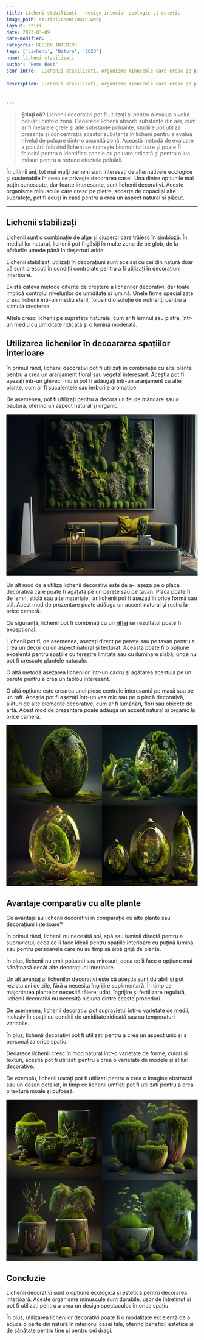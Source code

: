 ```yaml
---
title: Licheni stabilizați - design interior ecologic și estetic
image_path: stiri/licheni/main.webp
layout: stiri
date: 2023-03-09
date-modified: 
categorie: DESIGN INTERIOR
tags: ['Licheni', 'Natura', '2023']
nume: licheni stabilizati
author: "Home Best"
scor-intro:  Lichenii stabilizați, organisme minuscule care cresc pe pietre, scoarțe de copaci și alte suprafețe, pot fi aduși în casă pentru a crea un aspect natural și plăcut.

description: Lichenii stabilizați, organisme minuscule care cresc pe pietre, scoarțe de copaci și alte suprafețe, pot fi aduși în casă pentru a crea un aspect natural și plăcut.


---
```


>**Știați că?** Lichenii decorativi pot fi utilizați și pentru a evalua nivelul poluării dintr-o zonă. Deoarece lichenii absorb substanțe din aer, cum ar fi metalele grele și alte substanțe poluante, studiile pot utiliza prezența și concentrația acestor substanțe în licheni pentru a evalua nivelul de poluare dintr-o anumită zonă. Această metodă de evaluare a poluării folosind licheni se numește biomonitorizare și poate fi folosită pentru a identifica zonele cu poluare ridicată și pentru a lua măsuri pentru a reduce efectele poluării.

În ultimii ani, tot mai mulți oameni sunt interesați de alternativele ecologice și sustenabile în ceea ce privește decorarea casei. Una dintre opțiunile mai puțin cunoscute, dar foarte interesante, sunt lichenii decorativi. Aceste organisme minuscule care cresc pe pietre, scoarțe de copaci și alte suprafețe, pot fi aduși în casă pentru a crea un aspect natural și plăcut.

---
## Lichenii stabilizați

Lichenii sunt o combinație de alge și ciuperci care trăiesc în simbioză. În mediul lor natural, lichenii pot fi găsiți în multe zone de pe glob, de la pădurile umede până la deșerturi aride. 

Lichenii stabilizați utilizați în decorațiuni sunt aceiași cu cei din natură doar că sunt crescuți în condiții controlate pentru a fi utilizați în decorațiuni interioare.

Există câteva metode diferite de creștere a lichenilor decorativi, dar toate implică controlul nivelurilor de umiditate și lumină. Unele firme specializate cresc lichenii într-un mediu steril, folosind o soluție de nutrienți pentru a stimula creșterea. 

Altele cresc lichenii pe suprafețe naturale, cum ar fi lemnul sau piatra, într-un mediu cu umiditate ridicată și o lumină moderată.

## Utilizarea lichenilor în decoararea spațiilor interioare

În primul rând, lichenii decorativi pot fi utilizați în combinație cu alte plante pentru a crea un aranjament floral sau vegetal interesant. Aceștia pot fi așezați într-un ghiveci mic și pot fi adăugați într-un aranjament cu alte plante, cum ar fi suculentele sau ierburile aromatice. 

De asemenea, pot fi utilizați pentru a decora un fel de mâncare sau o băutură, oferind un aspect natural și organic.

<img src="/assets/images/stiri/licheni/p1.webp" width="740" height="423" alt="{{ page.title }}">

Un alt mod de a utiliza lichenii decorativi este de a-i așeza pe o placa decorativă care poate fi agățată pe un perete sau pe tavan. Placa poate fi de lemn, sticlă sau alte materiale, iar lichenii pot fi așezați în orice formă sau stil. Acest mod de prezentare poate adăuga un accent natural și rustic la orice cameră.

Cu siguranță, lichenii pot fi combinați cu un **[riflaj]({{site.url}}/stiri/riflaj-cum-sa-iti-faci-singur-ieftin/)** iar rezultatul poate fi excepțional.

Lichenii pot fi, de asemenea, așezați direct pe perete sau pe tavan pentru a crea un decor cu un aspect natural și texturat. Aceasta poate fi o opțiune excelentă pentru spațiile cu ferestre limitate sau cu iluminare slabă, unde nu pot fi crescute plantele naturale. 

O altă metodă așezarea lichenilor într-un cadru și agățarea acestuia pe un perete pentru a crea un tablou interesant.

O altă opțiune este crearea unei piese centrale interesantă pe masă sau pe un raft. Aceștia pot fi așezați într-un vas mic sau pe o placă decorativă, alături de alte elemente decorative, cum ar fi lumânări, flori sau obiecte de artă. Acest mod de prezentare poate adăuga un accent natural și organic la orice cameră.

<img src="/assets/images/stiri/licheni/2p.webp" width="740" height="423" alt="{{ page.title }}">

## Avantaje comparativ cu alte plante 

Ce avantaje au lichenii decorativi în comparație cu alte plante sau decorațiuni interioare?

În primul rând, lichenii nu necesită sol, apă sau lumină directă pentru a supraviețui, ceea ce îi face ideali pentru spațiile interioare cu puțină lumină sau pentru persoanele care nu au timp să aibă grijă de plante. 

În plus, lichenii nu emit poluanți sau mirosuri, ceea ce îi face o opțiune mai sănătoasă decât alte decorațiuni interioare.

Un alt avantaj al lichenilor decorativi este că aceștia sunt durabili și pot rezista ani de zile, fără a necesita îngrijire suplimentară. În timp ce majoritatea plantelor necesită tăiere, udat, îngrijire și fertilizare regulată, lichenii decorativi nu necesită niciuna dintre aceste proceduri. 

De asemenea, lichenii decorativi pot supraviețui într-o varietate de medii, inclusiv în spații cu condiții de umiditate ridicată sau cu temperaturi variabile.

În plus, lichenii decorativi pot fi utilizati pentru a crea un aspect unic și a personaliza orice spațiu. 

Deoarece lichenii cresc în mod natural într-o varietate de forme, culori și texturi, aceștia pot fi utilizati pentru a crea o varietate de modele și stiluri decorative.

De exemplu, lichenii uscați pot fi utilizati pentru a crea o imagine abstractă sau un desen detaliat, în timp ce lichenii umflați pot fi utilizati pentru a crea o textură moale și pufoasă.

<img src="/assets/images/stiri/licheni/p3.webp" width="740" height="423" alt="{{ page.title }}">

## Concluzie

Lichenii decorativi sunt o opțiune ecologică și estetică pentru decorarea interioară. Aceste organisme minuscule sunt durabile, ușor de întreținut și pot fi utilizați pentru a crea un design spectaculos în orice spațiu. 

În plus, utilizarea lichenilor decorativi poate fi o modalitate excelentă de a aduce o parte din natură în interiorul casei tale, oferind beneficii estetice și de sănătate pentru tine și pentru cei dragi.